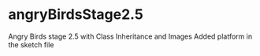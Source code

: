 # angryBirdsStage2.5
Angry Birds stage 2.5 with Class Inheritance and Images
Added platform in the sketch file